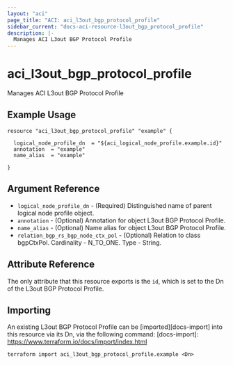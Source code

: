 ```yaml
---
layout: "aci"
page_title: "ACI: aci_l3out_bgp_protocol_profile"
sidebar_current: "docs-aci-resource-l3out_bgp_protocol_profile"
description: |-
  Manages ACI L3out BGP Protocol Profile
---
```


# aci_l3out_bgp_protocol_profile

Manages ACI L3out BGP Protocol Profile

## Example Usage

```hcl
resource "aci_l3out_bgp_protocol_profile" "example" {

  logical_node_profile_dn  = "${aci_logical_node_profile.example.id}"
  annotation  = "example"
  name_alias  = "example"

}
```

## Argument Reference

- `logical_node_profile_dn` - (Required) Distinguished name of parent logical node profile object.
- `annotation` - (Optional) Annotation for object L3out BGP Protocol Profile.
- `name_alias` - (Optional) Name alias for object L3out BGP Protocol Profile.
- `relation_bgp_rs_bgp_node_ctx_pol` - (Optional) Relation to class bgpCtxPol. Cardinality - N_TO_ONE. Type - String.

## Attribute Reference

The only attribute that this resource exports is the `id`, which is set to the
Dn of the L3out BGP Protocol Profile.

## Importing

An existing L3out BGP Protocol Profile can be [imported][docs-import] into this resource via its Dn, via the following command:
[docs-import]: https://www.terraform.io/docs/import/index.html

```
terraform import aci_l3out_bgp_protocol_profile.example <Dn>
```
